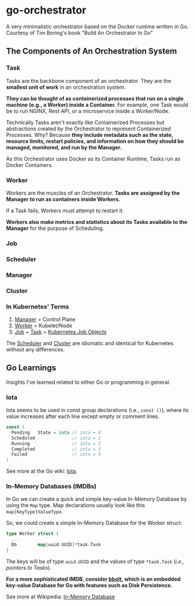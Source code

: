 # go-orchestrator

A very minimalistic orchestrator based on the Docker runtime written in Go. Courtesy of Tim Boring's book "Build An Orchestrator In Go"

## The Components of An Orchestration System

### Task

Tasks are the backbone component of an orchestrator. They are the **smallest unit of work** in an orchestration system.

**They can be thought of as containerized processes that run on a single machine (e.g., a Worker) inside a Container.**
For example, one Task would be to run NGINX, Rest API, or a microservice inside a Worker/Node.

Technically Tasks aren't exactly like Containerized Processes but abstractions created by the Orchestrator
to represent Containerized Processes. Why? Because **they include metadata such as the state, resource limits,
restart policies, and information on how they should be managed, monitored, and run by the Manager.**

As this Orchestrator uses Docker as its Container Runtime, Tasks run as Docker Containers.

### Worker

Workers are the muscles of an Orchestrator. **Tasks are assigned by the Manager to run as containers inside Workers.**

If a Task fails, Workers must attempt to restart it.

**Workers also make metrics and statistics about its Tasks available to the Manager** for the purpose of Scheduling.

### Job

### Scheduler

### Manager

### Cluster

### In Kubernetes' Terms

1. [Manager](#manager) = Control Plane
2. [Worker](#worker) = Kubelet/Node
3. [Job](#job) + [Task](#task) = [Kubernetes Job Objects](https://kubernetes.io/docs/concepts/workloads/controllers/job/)

The [Scheduler](#scheduler) and [Cluster](#cluster) are idiomatic and identical for Kubernetes without any differences.

## Go Learnings

Insights I've learned related to either Go or programming in general.

### Iota

Iota seems to be used in const group declarations (i.e., `const ()`), where its value increases after each line except empty or comment lines.

```go
const (
  Pending   State = iota // iota = 0
  Scheduled              // iota = 1
  Running                // iota = 2
  Completed              // iota = 3
  Failed                 // iota = 4
)
```

See more at the Go wiki: [Iota](https://go.dev/wiki/Iota).

### In-Memory Databases (IMDBs)

In Go we can create a quick and simple key-value In-Memory Database by using the `Map` type. Map declarations usually look like this `map[KeyType]ValueType`.

So, we could create a simple In-Memory Database for the Worker struct:

```go
type Worker struct {
  ...
  Db        map[uuid.UUID]*task.Task
}
```

The keys will be of type `uuid.UUID` and the values of type `*task.Task` (*i.e., pointers to Tasks*).

**For a more sophisticated IMDB, consider [bbolt](https://github.com/etcd-io/bbolt), which is an embedded key-value Database for Go with features such as Disk Persistence.**

See more at Wikipedia: [In-Memory Database](https://en.wikipedia.org/wiki/In-memory_database)
